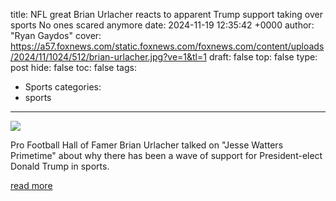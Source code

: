 title: NFL great Brian Urlacher reacts to apparent Trump support taking over sports No ones scared anymore
date: 2024-11-19 12:35:42 +0000
author: "Ryan Gaydos"
cover: https://a57.foxnews.com/static.foxnews.com/foxnews.com/content/uploads/2024/11/1024/512/brian-urlacher.jpg?ve=1&tl=1
draft: false
top: false
type: post
hide: false
toc: false
tags:
  - Sports
categories:
  - sports
---

![](https://a57.foxnews.com/static.foxnews.com/foxnews.com/content/uploads/2024/11/1024/512/brian-urlacher.jpg?ve=1&tl=1)

Pro Football Hall of Famer Brian Urlacher talked on "Jesse Watters Primetime" about why there has been a wave of support for President-elect Donald Trump in sports.

[read more](https://www.foxnews.com/sports/nfl-great-brian-urlacher-reacts-apparent-trump-support-taking-over-sports-no-ones-scared-anymore)
